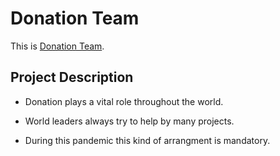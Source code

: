 # Donation Team
This is [Donation Team](https://zen-lamarr-033841.netlify.app/).

## Project Description

* Donation plays a vital role throughout the world.

* World leaders always try to help by many projects.

* During this pandemic this kind of arrangment is mandatory.
 
